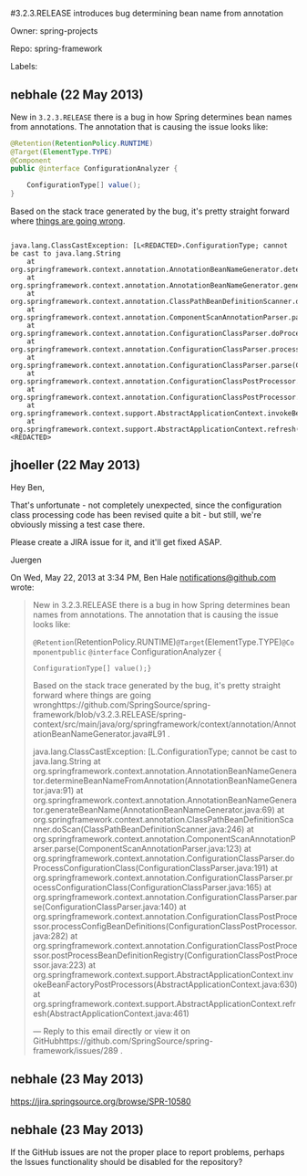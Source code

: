 #3.2.3.RELEASE introduces bug determining bean name from annotation

Owner: spring-projects

Repo: spring-framework

Labels: 

## nebhale (22 May 2013)

New in `3.2.3.RELEASE` there is a bug in how Spring determines bean names from annotations.  The annotation that is causing the issue looks like:

```java
@Retention(RetentionPolicy.RUNTIME)
@Target(ElementType.TYPE)
@Component
public @interface ConfigurationAnalyzer {

    ConfigurationType[] value();
}
```

Based on the stack trace generated by the bug, it's pretty straight forward where [things are going wrong](https://github.com/SpringSource/spring-framework/blob/v3.2.3.RELEASE/spring-context/src/main/java/org/springframework/context/annotation/AnnotationBeanNameGenerator.java#L91).

```plain

java.lang.ClassCastException: [L<REDACTED>.ConfigurationType; cannot be cast to java.lang.String
    at org.springframework.context.annotation.AnnotationBeanNameGenerator.determineBeanNameFromAnnotation(AnnotationBeanNameGenerator.java:91)
    at org.springframework.context.annotation.AnnotationBeanNameGenerator.generateBeanName(AnnotationBeanNameGenerator.java:69)
    at org.springframework.context.annotation.ClassPathBeanDefinitionScanner.doScan(ClassPathBeanDefinitionScanner.java:246)
    at org.springframework.context.annotation.ComponentScanAnnotationParser.parse(ComponentScanAnnotationParser.java:123)
    at org.springframework.context.annotation.ConfigurationClassParser.doProcessConfigurationClass(ConfigurationClassParser.java:191)
    at org.springframework.context.annotation.ConfigurationClassParser.processConfigurationClass(ConfigurationClassParser.java:165)
    at org.springframework.context.annotation.ConfigurationClassParser.parse(ConfigurationClassParser.java:140)
    at org.springframework.context.annotation.ConfigurationClassPostProcessor.processConfigBeanDefinitions(ConfigurationClassPostProcessor.java:282)
    at org.springframework.context.annotation.ConfigurationClassPostProcessor.postProcessBeanDefinitionRegistry(ConfigurationClassPostProcessor.java:223)
    at org.springframework.context.support.AbstractApplicationContext.invokeBeanFactoryPostProcessors(AbstractApplicationContext.java:630)
    at org.springframework.context.support.AbstractApplicationContext.refresh(AbstractApplicationContext.java:461)
<REDACTED>
```



## jhoeller (22 May 2013)

Hey Ben,

That's unfortunate - not completely unexpected, since the configuration
class processing code has been revised quite a bit - but still, we're
obviously missing a test case there.

Please create a JIRA issue for it, and it'll get fixed ASAP.

Juergen

On Wed, May 22, 2013 at 3:34 PM, Ben Hale notifications@github.com wrote:

> New in 3.2.3.RELEASE there is a bug in how Spring determines bean names
> from annotations. The annotation that is causing the issue looks like:
> 
> `@Retention`(RetentionPolicy.RUNTIME)`@Target`(ElementType.TYPE)`@Componentpublic` `@interface` ConfigurationAnalyzer {
> 
> ```
> ConfigurationType[] value();}
> ```
> 
> Based on the stack trace generated by the bug, it's pretty straight
> forward where things are going wronghttps://github.com/SpringSource/spring-framework/blob/v3.2.3.RELEASE/spring-context/src/main/java/org/springframework/context/annotation/AnnotationBeanNameGenerator.java#L91
> .
> 
> java.lang.ClassCastException: [L<REDACTED>.ConfigurationType; cannot be cast to java.lang.String
> at org.springframework.context.annotation.AnnotationBeanNameGenerator.determineBeanNameFromAnnotation(AnnotationBeanNameGenerator.java:91)
> at org.springframework.context.annotation.AnnotationBeanNameGenerator.generateBeanName(AnnotationBeanNameGenerator.java:69)
> at org.springframework.context.annotation.ClassPathBeanDefinitionScanner.doScan(ClassPathBeanDefinitionScanner.java:246)
> at org.springframework.context.annotation.ComponentScanAnnotationParser.parse(ComponentScanAnnotationParser.java:123)
> at org.springframework.context.annotation.ConfigurationClassParser.doProcessConfigurationClass(ConfigurationClassParser.java:191)
> at org.springframework.context.annotation.ConfigurationClassParser.processConfigurationClass(ConfigurationClassParser.java:165)
> at org.springframework.context.annotation.ConfigurationClassParser.parse(ConfigurationClassParser.java:140)
> at org.springframework.context.annotation.ConfigurationClassPostProcessor.processConfigBeanDefinitions(ConfigurationClassPostProcessor.java:282)
> at org.springframework.context.annotation.ConfigurationClassPostProcessor.postProcessBeanDefinitionRegistry(ConfigurationClassPostProcessor.java:223)
> at org.springframework.context.support.AbstractApplicationContext.invokeBeanFactoryPostProcessors(AbstractApplicationContext.java:630)
> at org.springframework.context.support.AbstractApplicationContext.refresh(AbstractApplicationContext.java:461)
> 
> <REDACTED>
> 
> —
> Reply to this email directly or view it on GitHubhttps://github.com/SpringSource/spring-framework/issues/289
> .



## nebhale (23 May 2013)

https://jira.springsource.org/browse/SPR-10580


## nebhale (23 May 2013)

If the GitHub issues are not the proper place to report problems, perhaps the Issues functionality should be disabled for the repository?


